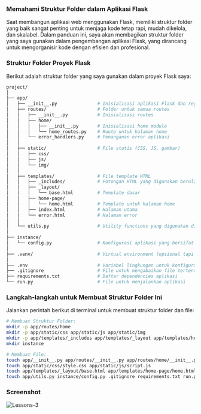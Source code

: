 <div class="space-y-3">
  <h3 class="text-lg leading-snug dark:text-zinc-300"><strong>Memahami Struktur Folder dalam Aplikasi Flask</strong></h3>
  <p>
    Saat membangun aplikasi web menggunakan Flask, memiliki struktur folder yang baik sangat penting untuk menjaga kode tetap rapi, mudah dikelola, dan skalabel. Dalam panduan ini, saya akan membagikan struktur folder yang saya gunakan dalam pengembangan aplikasi Flask, yang dirancang untuk mengorganisir kode dengan efisien dan profesional.
  </p>
</div>

<div class="space-y-3">
  <h3 class="text-lg leading-snug dark:text-zinc-300"><strong>Struktur Folder Proyek Flask</strong></h3>
  <p>
    Berikut adalah struktur folder yang saya gunakan dalam proyek Flask saya:
  </p>

```bash
project/
│
├── app/
│   ├── __init__.py               # Inisialisasi aplikasi Flask dan register blueprint
│   ├── routes/                   # Folder untuk semua routes
│   │   ├── __init__.py           # Inisialisasi routes
│   │   ├── home/
│   │   │   ├── __init__.py       # Inisialisasi home module
│   │   │   └── home_routes.py    # Route untuk halaman home
│   │   └── error_handlers.py     # Penanganan error aplikasi
│   │
│   ├── static/                   # File statis (CSS, JS, gambar)
│   │   ├── css/
│   │   ├── js/
│   │   └── img/
│   │
│   ├── templates/                # File template HTML
│   │   ├── _includes/            # Potongan HTML yang digunakan berulang
│   │   ├── _layout/
│   │   │   └── base.html         # Template dasar
│   │   ├── home-page/
│   │   │   └── home.html         # Template untuk halaman home
│   │   ├── index.html            # Halaman utama
│   │   └── error.html            # Halaman error
│   │
│   └── utils.py                  # Utility functions yang digunakan di seluruh aplikasi
│
├── instance/
│   └── config.py                 # Konfigurasi aplikasi yang bersifat rahasia
│
├── .venv/                        # Virtual environment (opsional tapi disarankan)
│
├── .env                          # Variabel lingkungan untuk konfigurasi sensitif
├── .gitignore                    # File untuk mengabaikan file tertentu saat commit
├── requirements.txt              # Daftar dependencies aplikasi
└── run.py                        # File untuk menjalankan aplikasi
```

</div>

<div class="space-y-3">
  <h3 class="text-lg leading-snug dark:text-zinc-300"><strong>Langkah-langkah untuk Membuat Struktur Folder Ini</strong></h3>
  <p>Jalankan perintah berikut di terminal untuk membuat struktur folder dan file:</p>

```bash
# Membuat Struktur Folder:
mkdir -p app/routes/home
mkdir -p app/static/css app/static/js app/static/img
mkdir -p app/templates/_includes app/templates/_layout app/templates/home-page
mkdir instance
```

```bash
# Membuat File:
touch app/__init__.py app/routes/__init__.py app/routes/home/__init__.py app/routes/home/home_routes.py app/routes/error_handlers.py
touch app/static/css/style.css app/static/js/script.js
touch app/templates/_layout/base.html app/templates/home-page/home.html app/templates/index.html app/templates/error.html
touch app/utils.py instance/config.py .gitignore requirements.txt run.py .env
```
</div>

<div class="space-y-3">
  <h3 class="text-lg leading-snug dark:text-zinc-300"><strong>Screenshot</strong></h3>
  <p class="rounded-xl w-full border border-zinc-200 dark:border-zinc-800">
    <img 
      src="https://res.cloudinary.com/aiiimmmm/image/upload/v1725612244/Lessons-3_ugbm5c.png" 
      alt="Lessons-3"
    />
  </p>
</div>
